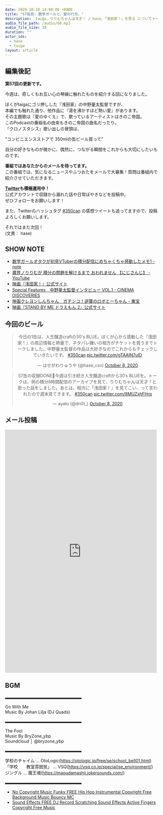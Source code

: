 ```yaml
---
date: 2020-10-10 14:00:00 +0900
title: "57缶目: 数学ガールと、愛の行方。"
description:  taiga、りりむちゃんは天才！ / hase、「浅田家！」を見る についてトークしました。
audio_file_path: /audio/60.mp3
audio_file_size: 30
duration: ""
actor_ids:
  - hase
  - taiga
layout: article
---
```


## 編集後記

__第57回の更新です。__

今週は、奇しくもお互い心の琴線に触れたものを紹介する回になりました。  

ぼくがtaigaにゴリ押しした『浅田家』の中野量太監督ですが、  
本編でも触れた通り、他作品に『湯を沸かすほど熱い愛』があります。  
その主題歌は『愛のゆくえ』で、歌っているアーティストはきのこ帝国。   
このPodcastの番組名の由来もきのこ帝国の曲名だったり。   
『クロノスタシス』歌い出しの冒頭は、  

"コンビニエンスストアで  350mlの缶ビール買って"  

自分の好きなものが微かに、偶然に、つながる瞬間をこれからも大切にしたいものです。  

__番組ではあなたからのメールを待ってます。__  
この番組では、気になるニュースやふつおたをメールで大募集！質問は番組内で紹介させていただきます。  

__[Twitter](https://twitter.com/am350can)も積極運用中！__  
公式アカウントで収録から漏れた話や日常ぼやきなどを投稿中。  
ぜひフォローをお願いします！  

また、Twitterのハッシュタグ [#350can](https://twitter.com/search?q=%23350can&src=hashtag_click) の感想ツイートも追ってますので、投稿よろしくお願いします。  

それではまた次回！  
(文責： hase)

## SHOW NOTE

- [数学ガールオタクが初見VTuberの積分配信にめちゃくちゃ感動したメモ1 - note](https://note.com/kksk/n/n1c0dae48630e)
- [魔界ノりりむが 積分の問題を解けるまで おわれません 【にじさんじ】 - YouTube](https://youtu.be/A10g9qAC2vQ)
- [映画『浅田家！』公式サイト](https://asadake.jp/index.html)
- [Special Features　中野量太監督インタビュー VOL.1 - CINEMA DISCOVERIES](https://cinemadiscoveries.co.jp/pub/list-special-10)
- [映画クレヨンしんちゃん　ガチンコ！逆襲のロボとーちゃん - 東宝](https://www.toho.co.jp/movie/lineup/shinchan-movie2014.html)
- [映画『STAND BY ME ドラえもん 2』公式サイト](https://doraemon-3d.com/pc.html)

## 今回のビール

<center>
<blockquote class="twitter-tweet"><p lang="ja" dir="ltr">今日の1缶は、人生醸造craftの30&#39;s BLUE。ぼくが心から感動した『浅田家！』の周辺情報と熱量で、ネタバレ嫌いの相方がチケットを買うまでトークしました。中野量太監督の作品は大好きなのでこれからもチェックしていきたいです。 <a href="https://twitter.com/hashtag/350can?src=hash&amp;ref_src=twsrc%5Etfw">#350can</a> <a href="https://t.co/gTAAIN7ulD">pic.twitter.com/gTAAIN7ulD</a></p>&mdash; はせがわりゅうや (@hase_csv) <a href="https://twitter.com/hase_csv/status/1314210665368707073?ref_src=twsrc%5Etfw">October 8, 2020</a></blockquote> <script async src="https://platform.twitter.com/widgets.js" charset="utf-8"></script>

<blockquote class="twitter-tweet"><p lang="ja" dir="ltr">57缶の収録DONE🍻今週は引き続き人生醸造craftから30‘s BLUEを。トークは、例の積分8時間配信のアーカイブを見て、りりむちゃんは天才！と思った話をしました。あとは、相方に「浅田家！」を見てこい、って言われたので週末見てきます。 <a href="https://twitter.com/hashtag/350can?src=hash&amp;ref_src=twsrc%5Etfw">#350can</a> <a href="https://t.co/8MUZxhFHrp">pic.twitter.com/8MUZxhFHrp</a></p>&mdash; ayato (@dn0t_) <a href="https://twitter.com/dn0t_/status/1314207747626336256?ref_src=twsrc%5Etfw">October 8, 2020</a></blockquote> <script async src="https://platform.twitter.com/widgets.js" charset="utf-8"></script>
</center>

## メール投稿
<div class="iframe-wrapper">
<iframe src="https://docs.google.com/forms/d/e/1FAIpQLSfTZ99ZtY5BJtHk38i7c_p3AdF-uIGnOOsc6W05wV6L0MTAQg/viewform?embedded=true" width="500" height="800" frameborder="0" marginheight="0" marginwidth="0">読み込んでいます…</iframe>
</div>

## BGM
▬▬▬▬▬▬▬▬▬▬▬▬▬▬▬▬▬▬  

Go With Me  
Music By Johan Lilja (DJ Quads)  

▬▬▬▬▬▬▬▬▬▬▬▬▬▬▬▬▬▬  

The Fool  
Music By BryZone_ybp  
Soundcloud │ @bryzone_ybp  

▬▬▬▬▬▬▬▬▬▬▬▬▬▬▬▬▬▬  

学校のチャイム ... OtoLogic(https://otologic.jp/free/se/school_bell01.html)
「学校　　教室雰囲気」 ... VSQ(https://vsq.co.jp/special/se_environment/)
ジングル ... 魔王魂(https://maoudamashii.jokersounds.com/)

▬▬▬▬▬▬▬▬▬▬▬▬▬▬▬▬▬▬  

- [No Copyright Music Funky FREE Hip Hop Instrumental Copyright Free Background Music Bouncy MC](https://www.youtube.com/watch?v=YCOrfB6c1SM)
- [Sound Effects FREE DJ Record Scratching Sound Effects Active Fingers Copyright Free Music](https://www.youtube.com/watch?v=KbVWYj0F3Fs)